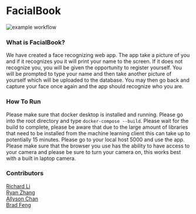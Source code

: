 # FacialBook

![example workflow](https://github.com/software-students-fall2023/4-containerized-app-exercise-sst4/actions/workflows/python-package.yml/badge.svg)

### What is FacialBook?

We have created a face recognizing web app. The app take a picture of you and if it recognizes you it will print your name to the screen. If it does not recognize you, you will be given the opportunity to register yourself. You will be prompted to type your name and then take another picture of yourself which will be uploaded to the database. You may then go back and capture your face once again and the app should recognize who you are.

### How To Run

Please make sure that docker desktop is installed and running.
Please go into the root directory and type `docker-compose --build`.
Please wait for the build to complete, please be aware that due to the large amount of libraries that need to be installed from the machine learning client this can take up to potentially 15 minutes.
Please go to your local host 5000 and use the app.
Please make sure that the browser you use has the ability to have access to your camera and please be sure to turn your camera on, this works best with a built in laptop camera.

### Contributors

[Richard Li](https://github.com/Silver1793) \
[Ryan Zhang](https://github.com/CouriersRyan) \
[Allyson Chan](https://github.com/tinybitofheaven) \
[Brad Feng](https://github.com/BradFeng02)

